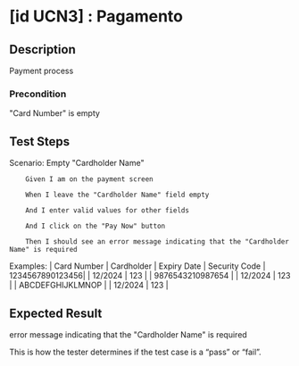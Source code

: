 # [id UCN3] : Pagamento

## Description

Payment process

### Precondition

"Card Number" is empty

## Test Steps

Scenario: Empty "Cardholder Name"

        Given I am on the payment screen

        When I leave the "Cardholder Name" field empty

        And I enter valid values for other fields

        And I click on the "Pay Now" button

        Then I should see an error message indicating that the "Cardholder Name" is required




    
  Examples:
  | Card Number |	Cardholder | Expiry Date	 | Security Code 
  | 1234567890123456|         	| 12/2024	| 123	| 
  | 9876543210987654	|         	| 12/2024	| 123	| 
  | ABCDEFGHIJKLMNOP	|         	| 12/2024	| 123	| 
  
    

## Expected Result

 error message indicating that the "Cardholder Name" is required

This is how the tester determines if the test case is a “pass” or “fail”.


